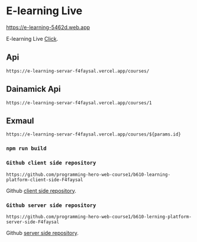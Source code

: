 # E-learning Live 
https://e-learning-5462d.web.app

E-learning Live [Click](https://e-learning-5462d.web.app).

## Api
`https://e-learning-servar-f4faysal.vercel.app/courses/`

## Dainamick Api
`https://e-learning-servar-f4faysal.vercel.app/courses/1`

## Exmaul
`https://e-learning-servar-f4faysal.vercel.app/courses/${params.id}`


### `npm run build`


### `Github client side repository `
`https://github.com/programming-hero-web-course1/b610-learning-platform-client-side-F4faysal`

 Github [client side repository](https://github.com/programming-hero-web-course1/b610-learning-platform-client-side-F4faysal).


### `Github server side repository`
`https://github.com/programming-hero-web-course1/b610-lerning-platform-server-side-F4faysal`

Github [server side repository](https://github.com/programming-hero-web-course1/b610-lerning-platform-server-side-F4faysal).

